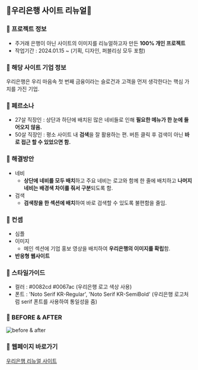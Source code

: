 ## 💎우리은행 사이트 리뉴얼💎

### 📌 프로젝트 정보
+ 주거래 은행이 아닌 사이트의 이미지를 리뉴얼하고자 만든 **100% 개인 프로젝트**
+ 작업기간 : 2024.01.15 ~ (기획, 디자인, 퍼블리싱 모두 포함)


### 📌 해당 사이트 기업 정보
우리은행은 우리 마음속 첫 번째 금융이라는 슬로건과 고객을 먼저 생각한다는 핵심 가치를 가진 기업.


### 📌 페르소나
+ 27살 직장인
   : 상단과 하단에 배치된 많은 네비들로 인해 **필요한 메뉴가 한 눈에 들어오지 않음.**
+ 50살 직장인
   : 평소 사이트 내 **검색**을 잘 활용하는 편. 버튼 클릭 후 검색이 아닌 **바로 접근 할 수 있었으면 함.** 


### 📌 해결방안
+ 네비
   + **상단에 네비를 모두 배치**하고 주요 네비는 로고와 함께 한 줄에 배치하고 **나머지 네비는 배경색 차이를 줘서 구분**되도록 함.
+ 검색
   + **검색창을 한 섹션에 배치**하여 바로 검색할 수 있도록 불편함을 줄임.


### 📌 컨셉
+ 심플
+ 이미지 
   + 메인 섹션에 기업 홍보 영상을 배치하여 **우리은행의 이미지를 확립**함.
+ **반응형 웹사이트**


### 📌 스타일가이드
+ 컬러
   : #0082cd  #0067ac (우리은행 로고 색상 사용)
+ 폰트
   : 'Noto Serif KR-Regular', 'Noto Serif KR-SemiBold' (우리은행 로고처럼 serif 폰트를 사용하여 통일성을 줌)


### 📌 BEFORE & AFTER
![before & after]()


### 📌 웹페이지 바로가기
[우리은행 리뉴얼 사이트](https://juheee2.github.io/wooribank/)
